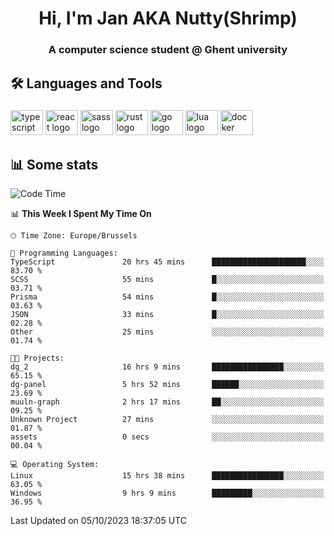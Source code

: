 <h1 align="center">Hi, I'm Jan AKA Nutty(Shrimp)</h1>
<h3 align="center">A computer science student @ Ghent university</h3>

<h2 align="left">🛠️ Languages and Tools</h2>

###

<div align="left">
  <img src="https://cdn.jsdelivr.net/gh/devicons/devicon/icons/typescript/typescript-original.svg" height="40" width="52" alt="typescript logo"  />
  <img src="https://cdn.jsdelivr.net/gh/devicons/devicon/icons/react/react-original.svg" height="40" width="52" alt="react logo"  />
  <img src="https://cdn.jsdelivr.net/gh/devicons/devicon/icons/sass/sass-original.svg" height="40" width="52" alt="sass logo"  />
  <img src="https://cdn.jsdelivr.net/gh/devicons/devicon/icons/rust/rust-plain.svg" height="40" width="52" alt="rust logo"  />
  <img src="https://cdn.jsdelivr.net/gh/devicons/devicon/icons/go/go-original.svg" height="40" width="52" alt="go logo"  />
  <img src="https://cdn.jsdelivr.net/gh/devicons/devicon/icons/lua/lua-original.svg" height="40" width="52" alt="lua logo"  />
  <img src="https://cdn.jsdelivr.net/gh/devicons/devicon/icons/docker/docker-original.svg" height="40" width="52" alt="docker logo"  />
</div>

<h2>📊 Some stats</h2>

<!--START_SECTION:waka-->
![Code Time](http://img.shields.io/badge/Code%20Time-3%2C736%20hrs%2044%20mins-blue)

📊 **This Week I Spent My Time On** 

```text
🕑︎ Time Zone: Europe/Brussels

💬 Programming Languages: 
TypeScript               20 hrs 45 mins      █████████████████████░░░░   83.70 % 
SCSS                     55 mins             █░░░░░░░░░░░░░░░░░░░░░░░░   03.71 % 
Prisma                   54 mins             █░░░░░░░░░░░░░░░░░░░░░░░░   03.63 % 
JSON                     33 mins             █░░░░░░░░░░░░░░░░░░░░░░░░   02.28 % 
Other                    25 mins             ░░░░░░░░░░░░░░░░░░░░░░░░░   01.74 % 

🐱‍💻 Projects: 
dg_2                     16 hrs 9 mins       ████████████████░░░░░░░░░   65.15 % 
dg-panel                 5 hrs 52 mins       ██████░░░░░░░░░░░░░░░░░░░   23.69 % 
muuln-graph              2 hrs 17 mins       ██░░░░░░░░░░░░░░░░░░░░░░░   09.25 % 
Unknown Project          27 mins             ░░░░░░░░░░░░░░░░░░░░░░░░░   01.87 % 
assets                   0 secs              ░░░░░░░░░░░░░░░░░░░░░░░░░   00.04 % 

💻 Operating System: 
Linux                    15 hrs 38 mins      ████████████████░░░░░░░░░   63.05 % 
Windows                  9 hrs 9 mins        █████████░░░░░░░░░░░░░░░░   36.95 % 
```


 Last Updated on 05/10/2023 18:37:05 UTC
<!--END_SECTION:waka-->

